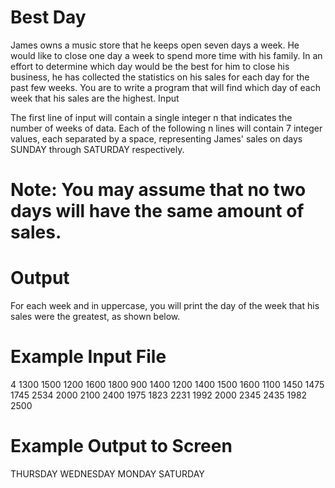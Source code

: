 # Best Day
James owns a music store that he keeps open seven days a week. He would like to close one day a week to spend
more time with his family. In an effort to determine which day would be the best for him to close his business, he
has collected the statistics on his sales for each day for the past few weeks.
You are to write a program that will find which day of each week that his sales are the highest.
Input

The first line of input will contain a single integer n that indicates the number of weeks of data. Each of the
following n lines will contain 7 integer values, each separated by a space, representing James' sales on days
SUNDAY through SATURDAY respectively.

# Note: You may assume that no two days will have the same amount of sales.
# Output
For each week and in uppercase, you will print the day of the week that his sales were the greatest, as shown below.
# Example Input File
4
1300 1500 1200 1600 1800 900 1400
1200 1400 1500 1600 1100 1450 1475
1745 2534 2000 2100 2400 1975 1823
2231 1992 2000 2345 2435 1982 2500

# Example Output to Screen
THURSDAY
WEDNESDAY
MONDAY
SATURDAY
